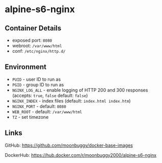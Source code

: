 # alpine-s6-nginx

## Container Details
*   exposed port: `8080`
*   webroot: `/var/www/html`
*   conf: `/etc/nginx/http.d/`

## Environment
*   `PUID`          - user ID to run as
*   `PGID`          - group ID to run as
*   `NGINX_LOG_ALL` - enable logging of HTTP 200 and 300 responses (accepts: `true`, `false` default: `false`)
*   `NGINX_INDEX`   - index files (default: `index.html index.htm`)
*   `NGINX_PORT`    - default: `8080`
*   `WEB_ROOT`      - default: `/var/www/html`
*   `TZ`            - set timezone

## Links
GitHub: <https://github.com/moonbuggy/docker-base-images>

DockerHub: <https://hub.docker.com/r/moonbuggy2000/alpine-s6-nginx>
